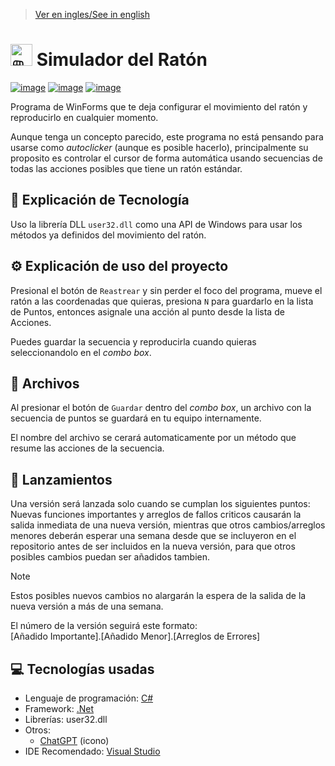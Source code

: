 > [Ver en ingles/See in english](https://github.com/LuisMiSanVe/MouseDummy/blob/main/README.md)
# <img src="https://github.com/LuisMiSanVe/MouseDummy/blob/main/MouseDummy/Resources/icon.ico" width=35 height=35 alt="🖱️"> Simulador del Ratón
[![image](https://img.shields.io/badge/C%23-239120?style=for-the-badge&logo=csharp&logoColor=white)](https://dotnet.microsoft.com/en-us/languages/csharp)
[![image](https://img.shields.io/badge/.NET-5C2D91?style=for-the-badge&logo=.net&logoColor=white)](https://dotnet.microsoft.com/en-us/learn/dotnet/what-is-dotnet)
[![image](https://img.shields.io/badge/Visual_Studio-5C2D91?style=for-the-badge&logo=visual%20studio&logoColor=white)](https://visualstudio.microsoft.com/)

Programa de WinForms que te deja configurar el movimiento del ratón y reproducirlo en cualquier momento.

Aunque tenga un concepto parecido, este programa no está pensando para usarse como *autoclicker* (aunque es posible hacerlo), principalmente su proposito es controlar el cursor de forma automática usando secuencias de todas las acciones posibles que tiene un ratón estándar.

## 📝 Explicación de Tecnología
Uso la librería DLL `user32.dll` como una API de Windows para usar los métodos ya definidos del movimiento del ratón.

## ⚙️ Explicación de uso del proyecto
Presional el botón de `Reastrear` y sin perder el foco del programa, mueve el ratón a las coordenadas que quieras, presiona `N` para guardarlo en la lista de Puntos, entonces asignale una acción al punto desde la lista de Acciones.

Puedes guardar la secuencia y reproducirla cuando quieras seleccionandolo en el *combo box*.

## 📂 Archivos
Al presionar el botón de `Guardar` dentro del *combo box*, un archivo con la secuencia de puntos se guardará en tu equipo internamente.

El nombre del archivo se cerará automaticamente por un método que resume las acciones de la secuencia.

## 🚀 Lanzamientos
Una versión será lanzada solo cuando se cumplan los siguientes puntos:\
Nuevas funciones importantes y arreglos de fallos criticos causarán la salida inmediata de una nueva versión, mientras que otros cambios/arreglos menores deberán esperar una semana desde que se incluyeron en el repositorio antes de ser incluidos en la nueva versión, para que otros posibles cambios puedan ser añadidos tambien.
>[!NOTE]
>Estos posibles nuevos cambios no alargarán la espera de la salida de la nueva versión a más de una semana.

El número de la versión seguirá este formato: \
\[Añadido Importante\].\[Añadido Menor\].\[Arreglos de Errores\]

## 💻 Tecnologías usadas
- Lenguaje de programación: [C#](https://dotnet.microsoft.com/en-us/languages/csharp) 
- Framework: [.Net](https://dotnet.microsoft.com/en-us/learn/dotnet/what-is-dotnet)
- Librerías: user32.dll
- Otros:
  - [ChatGPT](https://chatgpt.com/) (icono)
- IDE Recomendado: [Visual Studio](https://visualstudio.microsoft.com/)
